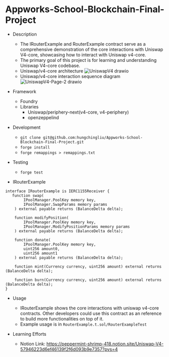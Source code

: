 # Appworks-School-Blockchain-Final-Project
- Description
    - The IRouterExample and RouterExample contract serve as a comprehensive demonstration of the core interactions with Uniswap V4-core, showcasing how to interact with Uniswap v4-core.
    - The primary goal of this project is for learning and understanding Uniswap V4-core codebase.
    - Uniswap/v4-core architecture
      ![UniswapV4 drawio](https://github.com/hungchingliu/Appworks-School-Blockchain-Final-Project/assets/22343567/c4bd9070-e820-43e9-814f-2ec746720195)
    - Uniswap/v4-core interaction sequence diagram
       ![UniswapV4-Page-2 drawio](https://github.com/hungchingliu/Appworks-School-Blockchain-Final-Project/assets/22343567/792bb02f-180b-446e-b534-ef8998f2181e)
      
- Framework
    - Foundry
    - Libraries
        - Uniswap/periphery-next(v4-core, v4-periphery)
        - openzeppelind

- Development
    - `git clone git@github.com:hungchingliu/Appworks-School-Blockchain-Final-Project.git`
    - `forge install`
    - `forge remappings > remappings.txt`

- Testing
    - `forge test`

- IRouterExample
```solidity
interface IRouterExample is IERC1155Receiver {
   function swap(
        IPoolManager.PoolKey memory key,
        IPoolManager.SwapParams memory params
    ) external payable returns (BalanceDelta delta);

    function modifyPosition(
        IPoolManager.PoolKey memory key, 
        IPoolManager.ModifyPositionParams memory params
    ) external payable returns (BalanceDelta delta); 

    function donate(
        IPoolManager.PoolKey memory key,
        uint256 amount0,
        uint256 amount1
    ) external payable returns (BalanceDelta delta);

    function mint(Currency currency, uint256 amount) external returns (BalanceDelta delta);
    
    function burn(Currency currency, uint256 amount) external returns (BalanceDelta delta);
}
```
- Usage
    - IRouterExample shows the core interactions with uniswap v4-core contracts. Other developers could use this contract as an reference to build more functionalities on top of it.
    - Example usage is in `RouterExample.t.sol/RouterExampleTest`
    
- Learning Efforts
    - Notion Link: https://peppermint-shrimp-418.notion.site/Uniswap-V4-57946223d6ef46139f2f6d093b9e7357?pvs=4
